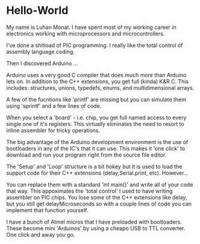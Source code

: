 # Hello-World
My name is Luhan Monat.  I have spent most of my working career in electronics working with microprocessors and microcontrollers.

I've done a shitload of PIC programming.  I really like the total control of assembly language coding.

Then I discovered Arduino ...

Arduino uses a very good C compiler that does much more than Arduino lets on.  In addition to the C++ extensions, you get full (kinda) K&R C.  This includes: structures, unions, typedefs, enums, and multidimensional arrays.

A few of the fucntions like 'printf' are missing but you can simulate them using 'sprintf' and a few lines of code.

When you select a 'board' - i.e. chip, you get full named access to every single one of it's registers.  This virtually eliminates the need to resort to inline assembler for tricky operations.

The big advantage of the Arduino development environment is the use of bootloaders in any of the IC's that it can use.  This makes it 'one click' to download and run your program right from the source file editor.

The 'Setup' and 'Loop' structure is a bit hokey but it is used to load the support code for their C++ extensions (delay,Serial.print, etc).  However...

You can replace them with a standard 'int main()' and write all of your code that way.  This appoximates the 'total control' I used to have writing assembler on PIC chips.  You lose some of the C++ extensions like delay, but you still get delayMicroseconds so with a couple lines of code you can implement that function yourself.

I have a bunch of Atmel micros that I have preloaded with bootloaders.  These become mini  'Arduinos' by using a cheapo USB to TTL converter.  One click and away you go.
